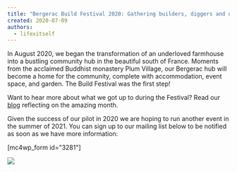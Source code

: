 ```yaml
---
title: "Bergerac Build Festival 2020: Gathering builders, diggers and dreamers!"
created: 2020-07-09
authors: 
  - lifexitself
---
```


In August 2020, we began the transformation of an underloved farmhouse into a bustling community hub in the beautiful south of France. Moments from the acclaimed Buddhist monastery Plum Village, our Bergerac hub will become a home for the community, complete with accommodation, event space, and garden. The Build Festival was the first step!

Want to hear more about what we got up to during the Festival? Read our [blog](https://lifeitself.org/2020/09/10/more-than-just-bricks-and-mortar-bergerac-build-festival-2020/) reflecting on the amazing month.

Given the success of our pilot in 2020 we are hoping to run another event in the summer of 2021. You can sign up to our mailing list below to be notified as soon as we have more information:

\[mc4wp\_form id="3281"\]

![](/assets/images/1.png)
